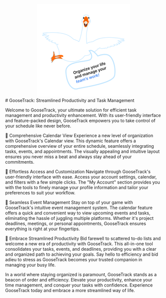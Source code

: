 <div style="text-align: center;  ">
  <img src="./public/goose.png" alt="GooseTrack" />
</div>
# GooseTrack: Streamlined Productivity and Task Management

Welcome to GooseTrack, your ultimate solution for efficient task management and
productivity enhancement. With its user-friendly interface and feature-packed
design, GooseTrack empowers you to take control of your schedule like never
before.

📅 Comprehensive Calendar View Experience a new level of organization with
GooseTrack's Calendar view. This dynamic feature offers a comprehensive overview
of your entire schedule, seamlessly integrating tasks, events, and appointments.
The visually appealing and intuitive layout ensures you never miss a beat and
always stay ahead of your commitments.

🔧 Effortless Access and Customization Navigate through GooseTrack's
user-friendly interface with ease. Access your account settings, calendar, and
filters with a few simple clicks. The "My Account" section provides you with the
tools to finely manage your profile information and tailor your preferences to
suit your workflow.

📆 Seamless Event Management Stay on top of your game with GooseTrack's
intuitive event management system. The calendar feature offers a quick and
convenient way to view upcoming events and tasks, eliminating the hassle of
juggling multiple platforms. Whether it's project deadlines, meetings, or
personal appointments, GooseTrack ensures everything is right at your
fingertips.

🚀 Embrace Streamlined Productivity Bid farewell to scattered to-do lists and
welcome a new era of productivity with GooseTrack. This all-in-one tool
consolidates your tasks, events, and deadlines, providing you with a clear and
organized path to achieving your goals. Say hello to efficiency and bid adieu to
stress as GooseTrack becomes your trusted companion in managing your busy life.

In a world where staying organized is paramount, GooseTrack stands as a beacon
of order and efficiency. Elevate your productivity, enhance your time
management, and conquer your tasks with confidence. Experience GooseTrack today
and embrace a more streamlined way of life.
